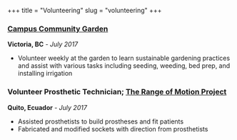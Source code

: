 +++
title = "Volunteering"
slug = "volunteering"
+++

### [Campus Community Garden](https://communitygardenuvic.weebly.com/)
**Victoria, BC** - _July 2017_

* Volunteer weekly at the garden to learn sustainable gardening practices and assist with various tasks including seeding, weeding, bed prep, and installing irrigation

### Volunteer Prosthetic Technician; [The Range of Motion Project](http://www.rompglobal.org/) 
**Quito, Ecuador** - _July 2017_

* Assisted prosthetists to build prostheses and fit patients
* Fabricated and modified sockets with direction from prosthetists